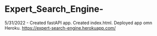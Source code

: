 # Expert_Search_Engine-
5/31/2022 - Created fastAPI app. Created index.html. Deployed app omn Heroku.
https://expert-search-engine.herokuapp.com/
